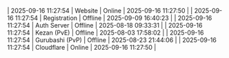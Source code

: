 | 2025-09-16 11:27:54 | Website | Online | 2025-09-16 11:27:50 |
| 2025-09-16 11:27:54 | Registration | Offline | 2025-09-09 16:40:23 |
| 2025-09-16 11:27:54 | Auth Server | Offline | 2025-08-18 09:33:31 |
| 2025-09-16 11:27:54 | Kezan (PvE) | Offline | 2025-08-03 17:58:02 |
| 2025-09-16 11:27:54 | Gurubashi (PvP) | Offline | 2025-08-23 21:44:06 |
| 2025-09-16 11:27:54 | Cloudflare | Online | 2025-09-16 11:27:50 |
